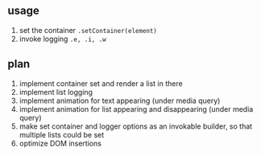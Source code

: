 ## usage

1. set the container `.setContainer(element)`
2. invoke logging `.e, .i, .w`

## plan

1. implement container set and render a list in there
2. implement list logging
3. implement animation for text appearing (under media query)
4. implement animation for list appearing and disappearing (under media query)
5. make set container and logger options as an invokable builder, so that multiple lists could be set
6. optimize DOM insertions